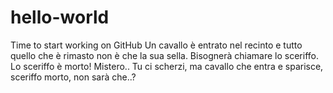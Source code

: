 # hello-world
Time to start working on GitHub
Un cavallo è entrato nel recinto e tutto quello che è rimasto non è che la sua sella.
Bisognerà chiamare lo sceriffo.
Lo sceriffo è morto!
Mistero..
Tu ci scherzi, ma cavallo che entra e sparisce, sceriffo morto, non sarà che..?
